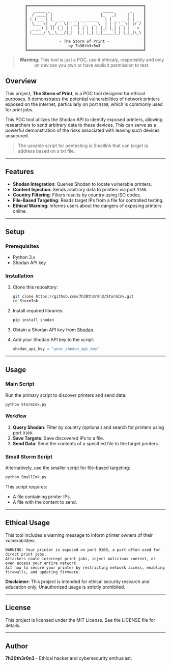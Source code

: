 <div align="center">

```
╔═══════════════════════════════════════════════════╗
║   _____ _                       _____       _     ║
║  / ____| |                     |_   _|     | |    ║
║ | (___ | |_ ___  _ __ _ __ ___   | |  _ __ | | __ ║
║  \___ \| __/ _ \| '__| '_ ` _ \  | | | '_ \| |/ / ║
║  ____) | || (_) | |  | | | | | |_| |_| | | |   <  ║
║ |_____/ \__\___/|_|  |_| |_| |_|_____|_| |_|_|\_\ ║
║                                                   ║
║              - The Storm of Print -               ║
║                  by 7h30th3r0n3                   ║
╚═══════════════════════════════════════════════════╝
```

> **Warning**: This tool is just a POC, use it ethicaly, responsibly and only on devices you own or have explicit permission to test.

</div>
  
## Overview
This project, **The Storm of Print**, is a POC tool designed for ethical purposes. It demonstrates the potential vulnerabilities of network printers exposed on the internet, particularly on port `9100`, which is commonly used for print jobs.

This POC tool utilizes the Shodan API to identify exposed printers, allowing researchers to send arbitrary data to these devices. This can serve as a powerful demonstration of the risks associated with leaving such devices unsecured.

> The useable script for pentesting is SmallInk that can target ip address based on a txt file.

---

## Features
- **Shodan Integration**: Queries Shodan to locate vulnerable printers.
- **Content Injection**: Sends arbitrary data to printers via port `9100`.
- **Country Filtering**: Filters results by country using ISO codes.
- **File-Based Targeting**: Reads target IPs from a file for controlled testing.
- **Ethical Warning**: Informs users about the dangers of exposing printers online.

---

## Setup
### Prerequisites
- Python 3.x
- Shodan API key

### Installation
1. Clone this repository:
   ```bash
   git clone https://github.com/7h30th3r0n3/StormInk.git
   cd StormInk
   ```
2. Install required libraries:
   ```bash
   pip install shodan
   ```
3. Obtain a Shodan API key from [Shodan](https://account.shodan.io/).

4. Add your Shodan API key to the script:
   ```python
   shodan_api_key = "your_shodan_api_key"
   ```

---

## Usage

### Main Script
Run the primary script to discover printers and send data:
```bash
python StormInk.py
```

#### Workflow
1. **Query Shodan**: Filter by country (optional) and search for printers using port `9100`.
2. **Save Targets**: Save discovered IPs to a file.
3. **Send Data**: Send the contents of a specified file to the target printers.

### Small Storm Script
Alternatively, use the smaller script for file-based targeting:
```bash
python SmallInk.py
```
This script requires:
- A file containing printer IPs.
- A file with the content to send.

---

## Ethical Usage
This tool includes a warning message to inform printer owners of their vulnerabilities:

```plaintext
WARNING: Your printer is exposed on port 9100, a port often used for direct print jobs.
Attackers could intercept print jobs, inject malicious content, or even access your entire network.
Act now to secure your printer by restricting network access, enabling firewalls, and updating firmware.
```

**Disclaimer**: This project is intended for ethical security research and education only. Unauthorized usage is strictly prohibited.

---

## License
This project is licensed under the MIT License. See the LICENSE file for details.

---

## Author
**7h30th3r0n3** - Ethical hacker and cybersecurity enthusiast.

